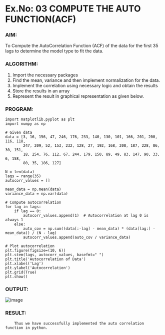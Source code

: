 # Ex.No: 03   COMPUTE THE AUTO FUNCTION(ACF)

### AIM:
To Compute the AutoCorrelation Function (ACF) of the data for the first 35 lags to determine the model
type to fit the data.
### ALGORITHM:
1. Import the necessary packages
2. Find the mean, variance and then implement normalization for the data.
3. Implement the correlation using necessary logic and obtain the results
4. Store the results in an array
5. Represent the result in graphical representation as given below.
### PROGRAM:
```
import matplotlib.pyplot as plt
import numpy as np

# Given data
data = [3, 16, 156, 47, 246, 176, 233, 140, 130, 101, 166, 201, 200, 116, 118, 
        247, 209, 52, 153, 232, 128, 27, 192, 168, 208, 187, 228, 86, 30, 151, 
        18, 254, 76, 112, 67, 244, 179, 150, 89, 49, 83, 147, 90, 33, 6, 158, 
        80, 35, 186, 127]

N = len(data)
lags = range(35)
autocorr_values = []

mean_data = np.mean(data)
variance_data = np.var(data)

# Compute autocorrelation
for lag in lags:
    if lag == 0:
        autocorr_values.append(1)  # Autocorrelation at lag 0 is always 1
    else:
        auto_cov = np.sum((data[:-lag] - mean_data) * (data[lag:] - mean_data)) / (N - lag)
        autocorr_values.append(auto_cov / variance_data)

# Plot autocorrelation
plt.figure(figsize=(10, 6))
plt.stem(lags, autocorr_values, basefmt=" ")
plt.title('Autocorrelation of Data')
plt.xlabel('Lag')
plt.ylabel('Autocorrelation')
plt.grid(True)
plt.show()
```
### OUTPUT:
![image](https://github.com/user-attachments/assets/41546053-7d22-409c-a45b-7c2c475a1892)

### RESULT:
        Thus we have successfully implemented the auto correlation function in python.
